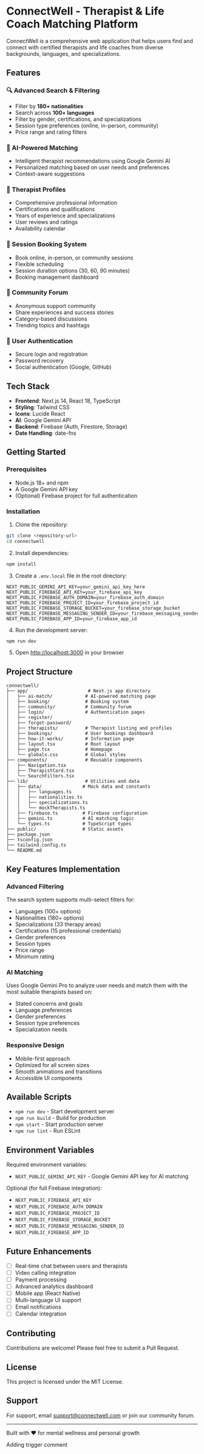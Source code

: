 # ConnectWell - Therapist & Life Coach Matching Platform

ConnectWell is a comprehensive web application that helps users find and connect with certified therapists and life coaches from diverse backgrounds, languages, and specializations.

## Features

### 🔍 Advanced Search & Filtering
- Filter by **180+ nationalities**
- Search across **100+ languages**
- Filter by gender, certifications, and specializations
- Session type preferences (online, in-person, community)
- Price range and rating filters

### 🤖 AI-Powered Matching
- Intelligent therapist recommendations using Google Gemini AI
- Personalized matching based on user needs and preferences
- Context-aware suggestions

### 👥 Therapist Profiles
- Comprehensive professional information
- Certifications and qualifications
- Years of experience and specializations
- User reviews and ratings
- Availability calendar

### 📅 Session Booking System
- Book online, in-person, or community sessions
- Flexible scheduling
- Session duration options (30, 60, 90 minutes)
- Booking management dashboard

### 💬 Community Forum
- Anonymous support community
- Share experiences and success stories
- Category-based discussions
- Trending topics and hashtags

### 🔐 User Authentication
- Secure login and registration
- Password recovery
- Social authentication (Google, GitHub)

## Tech Stack

- **Frontend**: Next.js 14, React 18, TypeScript
- **Styling**: Tailwind CSS
- **Icons**: Lucide React
- **AI**: Google Gemini API
- **Backend**: Firebase (Auth, Firestore, Storage)
- **Date Handling**: date-fns

## Getting Started

### Prerequisites
- Node.js 18+ and npm
- A Google Gemini API key
- (Optional) Firebase project for full authentication

### Installation

1. Clone the repository:
```bash
git clone <repository-url>
cd connectwell
```

2. Install dependencies:
```bash
npm install
```

3. Create a `.env.local` file in the root directory:
```env
NEXT_PUBLIC_GEMINI_API_KEY=your_gemini_api_key_here
NEXT_PUBLIC_FIREBASE_API_KEY=your_firebase_api_key
NEXT_PUBLIC_FIREBASE_AUTH_DOMAIN=your_firebase_auth_domain
NEXT_PUBLIC_FIREBASE_PROJECT_ID=your_firebase_project_id
NEXT_PUBLIC_FIREBASE_STORAGE_BUCKET=your_firebase_storage_bucket
NEXT_PUBLIC_FIREBASE_MESSAGING_SENDER_ID=your_firebase_messaging_sender_id
NEXT_PUBLIC_FIREBASE_APP_ID=your_firebase_app_id
```

4. Run the development server:
```bash
npm run dev
```

5. Open [http://localhost:3000](http://localhost:3000) in your browser

## Project Structure

```
connectwell/
├── app/                      # Next.js app directory
│   ├── ai-match/            # AI-powered matching page
│   ├── booking/             # Booking system
│   ├── community/           # Community forum
│   ├── login/               # Authentication pages
│   ├── register/
│   ├── forgot-password/
│   ├── therapists/          # Therapist listing and profiles
│   ├── bookings/            # User bookings dashboard
│   ├── how-it-works/        # Information page
│   ├── layout.tsx           # Root layout
│   ├── page.tsx             # Homepage
│   └── globals.css          # Global styles
├── components/              # Reusable components
│   ├── Navigation.tsx
│   ├── TherapistCard.tsx
│   └── SearchFilters.tsx
├── lib/                     # Utilities and data
│   ├── data/               # Mock data and constants
│   │   ├── languages.ts
│   │   ├── nationalities.ts
│   │   ├── specializations.ts
│   │   └── mockTherapists.ts
│   ├── firebase.ts         # Firebase configuration
│   ├── gemini.ts           # AI matching logic
│   └── types.ts            # TypeScript types
├── public/                 # Static assets
├── package.json
├── tsconfig.json
├── tailwind.config.ts
└── README.md
```

## Key Features Implementation

### Advanced Filtering
The search system supports multi-select filters for:
- Languages (100+ options)
- Nationalities (180+ options)
- Specializations (33 therapy areas)
- Certifications (15 professional credentials)
- Gender preferences
- Session types
- Price range
- Minimum rating

### AI Matching
Uses Google Gemini Pro to analyze user needs and match them with the most suitable therapists based on:
- Stated concerns and goals
- Language preferences
- Gender preferences
- Session type preferences
- Specialization needs

### Responsive Design
- Mobile-first approach
- Optimized for all screen sizes
- Smooth animations and transitions
- Accessible UI components

## Available Scripts

- `npm run dev` - Start development server
- `npm run build` - Build for production
- `npm start` - Start production server
- `npm run lint` - Run ESLint

## Environment Variables

Required environment variables:
- `NEXT_PUBLIC_GEMINI_API_KEY` - Google Gemini API key for AI matching

Optional (for full Firebase integration):
- `NEXT_PUBLIC_FIREBASE_API_KEY`
- `NEXT_PUBLIC_FIREBASE_AUTH_DOMAIN`
- `NEXT_PUBLIC_FIREBASE_PROJECT_ID`
- `NEXT_PUBLIC_FIREBASE_STORAGE_BUCKET`
- `NEXT_PUBLIC_FIREBASE_MESSAGING_SENDER_ID`
- `NEXT_PUBLIC_FIREBASE_APP_ID`

## Future Enhancements

- [ ] Real-time chat between users and therapists
- [ ] Video calling integration
- [ ] Payment processing
- [ ] Advanced analytics dashboard
- [ ] Mobile app (React Native)
- [ ] Multi-language UI support
- [ ] Email notifications
- [ ] Calendar integration

## Contributing

Contributions are welcome! Please feel free to submit a Pull Request.

## License

This project is licensed under the MIT License.

## Support

For support, email support@connectwell.com or join our community forum.

---

Built with ❤️ for mental wellness and personal growth

Adding trigger comment
